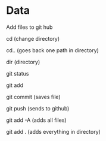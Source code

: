 # Data
Add files to git hub


cd (change directory) 


cd.. (goes back one path in directory)


dir (directory)


git status 


git add <file>


git commit (saves file)


git push (sends to github)


git add -A (adds all files)


git add . (adds everything in directory)




